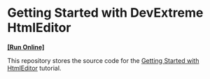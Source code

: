 # Getting Started with DevExtreme HtmlEditor
<!-- run online -->
**[[Run Online]](https://codecentral.devexpress.com/362397591/)**
<!-- run online end -->

This repository stores the source code for the [Getting Started with HtmlEditor](https://js.devexpress.com/Documentation/Guide/UI_Components/HtmlEditor/Getting_Started_with_HtmlEditor/) tutorial.
